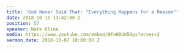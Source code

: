 ```yaml
---
title: 'God Never Said That: "Everything Happens for a Reason"'
date: 2018-10-15 13:42:00 Z
position: 57
speaker: Nate Kline
media: https://www.youtube.com/embed/OFoHOUH5Ogs?ecver=2
sermon_date: 2018-10-07 10:00:00 Z
---
```


